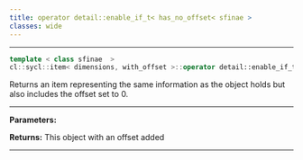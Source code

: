 ```yaml
---
title: operator detail::enable_if_t< has_no_offset< sfinae >
classes: wide
---
```



---

```cpp
template < class sfinae  >
cl::sycl::item< dimensions, with_offset >::operator detail::enable_if_t< has_no_offset< sfinae >()
```


Returns an item representing the same information as the object holds but also includes the offset set to 0. 


---
**Parameters:**

**Returns:** This object with an offset added 

---
